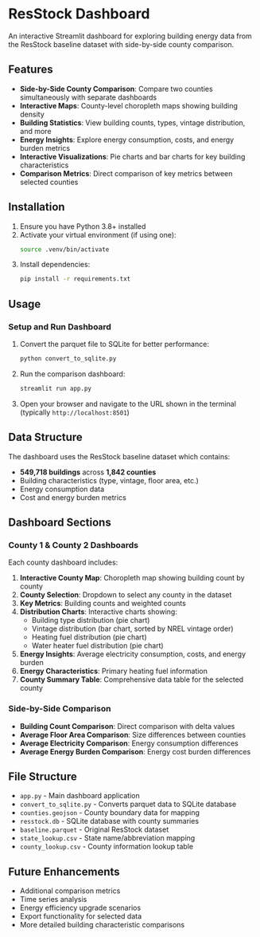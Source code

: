# ResStock Dashboard

An interactive Streamlit dashboard for exploring building energy data from the ResStock baseline dataset with side-by-side county comparison.

## Features

- **Side-by-Side County Comparison**: Compare two counties simultaneously with separate dashboards
- **Interactive Maps**: County-level choropleth maps showing building density
- **Building Statistics**: View building counts, types, vintage distribution, and more
- **Energy Insights**: Explore energy consumption, costs, and energy burden metrics
- **Interactive Visualizations**: Pie charts and bar charts for key building characteristics
- **Comparison Metrics**: Direct comparison of key metrics between selected counties

## Installation

1. Ensure you have Python 3.8+ installed
2. Activate your virtual environment (if using one):
   ```bash
   source .venv/bin/activate
   ```
3. Install dependencies:
   ```bash
   pip install -r requirements.txt
   ```

## Usage

### Setup and Run Dashboard
1. Convert the parquet file to SQLite for better performance:
   ```bash
   python convert_to_sqlite.py
   ```
2. Run the comparison dashboard:
   ```bash
   streamlit run app.py
   ```
3. Open your browser and navigate to the URL shown in the terminal (typically `http://localhost:8501`)

## Data Structure

The dashboard uses the ResStock baseline dataset which contains:
- **549,718 buildings** across **1,842 counties**
- Building characteristics (type, vintage, floor area, etc.)
- Energy consumption data
- Cost and energy burden metrics

## Dashboard Sections

### County 1 & County 2 Dashboards
Each county dashboard includes:
1. **Interactive County Map**: Choropleth map showing building count by county
2. **County Selection**: Dropdown to select any county in the dataset
3. **Key Metrics**: Building counts and weighted counts
4. **Distribution Charts**: Interactive charts showing:
   - Building type distribution (pie chart)
   - Vintage distribution (bar chart, sorted by NREL vintage order)
   - Heating fuel distribution (pie chart)
   - Water heater fuel distribution (pie chart)
5. **Energy Insights**: Average electricity consumption, costs, and energy burden
6. **Energy Characteristics**: Primary heating fuel information
7. **County Summary Table**: Comprehensive data table for the selected county

### Side-by-Side Comparison
- **Building Count Comparison**: Direct comparison with delta values
- **Average Floor Area Comparison**: Size differences between counties
- **Average Electricity Comparison**: Energy consumption differences
- **Average Energy Burden Comparison**: Energy cost burden differences

## File Structure

- `app.py` - Main dashboard application
- `convert_to_sqlite.py` - Converts parquet data to SQLite database
- `counties.geojson` - County boundary data for mapping
- `resstock.db` - SQLite database with county summaries
- `baseline.parquet` - Original ResStock dataset
- `state_lookup.csv` - State name/abbreviation mapping
- `county_lookup.csv` - County information lookup table

## Future Enhancements

- Additional comparison metrics
- Time series analysis
- Energy efficiency upgrade scenarios
- Export functionality for selected data
- More detailed building characteristic comparisons